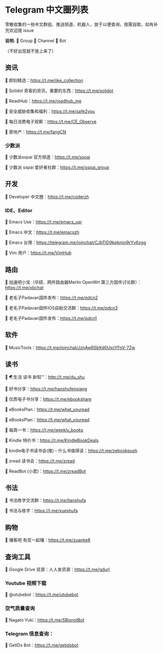 # Telegram 中文圈列表
零散收集的一些中文群组、推送频道、机器人，放于以便查询，按需自取，如有补充欢迎提 issue

**说明:** 💬 Group  📣 Channel 🤖 Bot  

（不好出现就不放上来了）
## 资讯
📣 即刻精选：https://t.me/jike_collection

📣 Solidot 奇客的资讯，重要的东西：https://t.me/solidot

📣 ReadHub：https://t.me/readhub_me

📣 安全威胁收集和福利：https://t.me/safe2you

📣 每日消费电子观察：https://t.me/CE_Observe

📣 房地产：https://t.me/fangCN

### 少数派
📣 少数派sspai 官方频道：https://t.me/sspai

💬 少数派 sspai 爱好者社群：https://t.me/sspai_group

## 开发
💬 Developer 中文圈：https://t.me/coderzh

### IDE、Editor
💬 Emacs Use：https://t.me/emacs_usr

💬 Emacs 中文：https://t.me/emacszh

💬 Emacs 台灣：https://telegram.me/joinchat/CJbTID9kpknioj9rYv6zgg

💬 Vim 用户：https://t.me/VimHub

## 路由
💬 加速吧小宝（华硕、网件路由器Merlin OpenWrt 第三方固件讨论群）：https://t.me/xbchat

💬 老毛子Padavan固件发布：https://t.me/pdcn2

💬 老毛子Padavan固件IOS自助交流群：https://t.me/pdcn3

📣 老毛子Padavan固件发布：https://t.me/pdcn1

## 软件
💬 MusicTools：https://t.me/joinchat/JznAwRSbKd0UxcYFnV-7Zw

## 读书
💬 🌏生活 读书 新知™：http://t.me/du_shu

📣 好书分享：https://t.me/haoshufenxiang

📣 优质电子书分享：https://t.me/ebookshare

💬 eBooksPlan：https://t.me/what_youread

📣 eBooksPlan：https://t.me/what_youread

📣 每周一书：https://t.me/weekly_books

📣 Kindle 特价书：https://t.me/KindleBookDeals

📣 kindle电子书读书会(推) - 什么书值得读：https://t.me/zebookpush

💬 zread 读书会：https://t.me/zread

🤖 ReadBot (小君)：https://t.me/zreadBot
## 书法
💬 书法练字交流群：https://t.me/lianshufa

📣 书法与练字：https://t.me/xueshufa

## 购物
📣 赚客吧 有奖一起赚：https://t.me/zuanke8

## 查询工具
📣 Google Drive 资源：人人发资源：https://t.me/gdurl

### Youtube 视频下载
🤖 @utubebot：https://t.me/utubebot

### 空气质量查询
🤖 Nagato Yuki：https://t.me/SBisnotBot

### Telegram 信息查询：
🤖 GetIDs Bot：https://t.me/getidsbot
